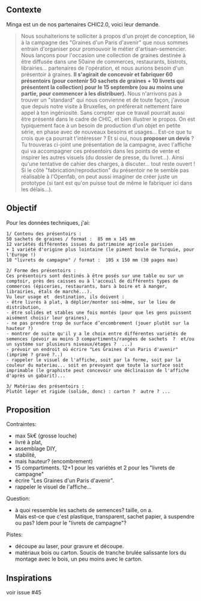 ## Contexte
Minga est un de nos partenaires CHIC2.0, voici leur demande.
> Nous souhaiterions te solliciter à propos d'un projet de conception, lié à la campagne des "Graines d'un Paris d'avenir" que nous sommes entrain d'organiser pour promouvoir le métier d'artisan-semencier.
> Nous lançons pour l'occasion une collection de graines destinée à être diffusée dans une 50aine de commerces, restaurants, bistrots, librairies... partenaires de l'opération, et nous aurions besoin d'un présentoir à graines.
> **Il s'agirait de concevoir et fabriquer 60 présentoirs (pour contenir 50 sachets de graines + 10 livrets qui présentent la collection) pour le 15 septembre (ou au moins une partie, pour commencer à les distribuer).**
> Nous n'arrivons pas à trouver un "standard" qui nous convienne et de toute façon, j'avoue que depuis notre visite à Bruxelles, on préférerait nettement faire appel à ton ingéniosité. Sans compter que ce travail pourrait aussi être présenté dans le cadre de CHIC, et bien illustrer le propos. On est typiquement face à un besoin de production d'un objet en petite série, en phase avec de nouveaux besoins et usages...
> Est-ce que tu crois que ça pourrait t'intéresser ? Et si oui, nous **proposer un devis** ?
> Tu trouveras ci-joint une présentation de la campagne, avec l'affiche qui va accompagner ces présentoirs dans les points de vente et inspirer les autres visuels (du dossier de presse, du livret...). Ainsi qu'une tentative de cahier des charges, à discuter... tout reste ouvert !
> Si le côté "fabrication/reproduction" du présentoir ne te semble pas réalisable à l'Openfab, on peut aussi imaginer de créer juste un prototype (si tant est qu'on puisse tout de même le fabriquer ici dans les délais...).

## Objectif
Pour les données techniques, j'ai:
``` 
1/ Contenu des présentoirs :
50 sachets de graines / format :  85 mm x 145 mm 
12 variétés différentes issues du patrimoine agricole parisien 
+ 1 variété d'origine plus lointaine (le piment boule de Turquie, pour l'Europe !)
10 "livrets de campagne" / format :  105 x 150 mm (30 pages max)

2/ Forme des présentoirs :
Ces présentoirs sont destinés à être posés sur une table ou sur un comptoir, près des caisses ou à l'acceuil de différents types de commerces (épiceries, restaurants, bars à boire et à manger, librairies, étals de marché...). 
Vu leur usage et  destination, ils doivent :
- être livrés à plat, à déplier/monter soi-même, sur le lieu de distribution,
- être solides et stables une fois montés (pour que les gens puissent aisément choisir leur graines),
- ne pas prendre trop de surface d’encombrement (jouer plutôt sur la hauteur ?)
- montrer de suite qu'il y a le choix entre différentes variétés de semences (pévoir au moins 3 compartiments/rangées de sachets  ?  et/ou un système sur plusieurs niveaux/étages ?  ...)
- prévoir un endroit où écrire "Les Graines d'un Paris d'avenir" (imprimé ? gravé ?..)
- rappeler le visuel de l'affiche, soit par la forme, soit par la couleur du materiau... soit en prevoyant que toute la surface soit imprimable (le graphiste peut concevoir une déclinaison de l'affiche d'après un gabarit)...

3/ Matériau des présentoirs :
Plutôt léger et rigide (solide, donc) : carton ?  autre ? ...
```

## Proposition
Contraintes:
- max 5k€ (grosse louche)
- livré à plat, 
- assemblage DIY,
- stabilité,
- mais hauteur? (encombrement) 
- 15 compartiments. 12+1 pour les variétés et 2 pour les "livrets de campagne"
- écrire "Les Graines d'un Paris d'avenir". 
- rappeler le visuel de l'affiche... 

Question:
- à quoi ressemble les sachets de semences? taille, on a.    
Mais est-ce que c'est plastique, transparent, sachet papier, à suspendre ou pas? 
Idem pour le "livrets de campagne"?

Pistes: 
- découpe au laser, pour gravure et découpe. 
- matériaux bois ou carton.
Soucis de tranche brulée salissante lors du montage avec le bois, un peu moins avec le carton.



## Inspirations
voir issue #45

